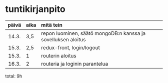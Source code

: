 # tuntikirjanpito

| päivä | aika | mitä tein  |
| :----:|:-----| :-----|
|14.3.|3,5| repon luominen, säätö mongoDB:n kanssa ja sovelluksen aloitus|
|15.3.|2,5| redux-front, login/logout|
|15.3.|1| routerin aloitus|
|16.3.|2| routeria ja loginin parantelua|

total: 9h
